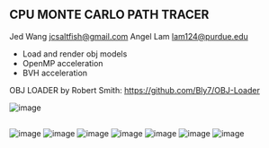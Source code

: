## CPU MONTE CARLO PATH TRACER

Jed Wang jcsaltfish@gmail.com Angel Lam lam124@purdue.edu

- Load and render obj models
- OpenMP acceleration
- BVH acceleration

OBJ LOADER by Robert Smith: 
https://github.com/Bly7/OBJ-Loader

![image](https://github.com/JCSaltFish/PathTracing/blob/master/images/pt00.png)

##

![image](https://github.com/JCSaltFish/PathTracing/blob/master/images/pt01.png)
![image](https://github.com/JCSaltFish/PathTracing/blob/master/images/pt02.png)
![image](https://github.com/JCSaltFish/PathTracing/blob/master/images/pt03.png)
![image](https://github.com/JCSaltFish/PathTracing/blob/master/images/pt04.png)
![image](https://github.com/JCSaltFish/PathTracing/blob/master/images/pt05.png)
![image](https://github.com/JCSaltFish/PathTracing/blob/master/images/pt06.png)
![image](https://github.com/JCSaltFish/PathTracing/blob/master/images/pt07.png)
